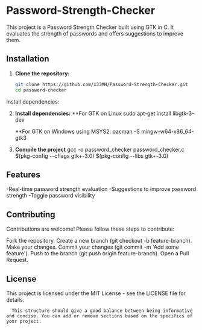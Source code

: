 # Password-Strength-Checker

This project is a Password Strength Checker built using GTK in C. It evaluates the strength of passwords and offers suggestions to improve them.

## Installation

1. **Clone the repository:**
   ```bash
   git clone https://github.com/x33MH/Password-Strength-Checker.git
   cd password-checker
Install dependencies:

2. **Install dependencies:**
   **For GTK on Linux
      sudo apt-get install libgtk-3-dev

   **For GTK on Windows using MSYS2:
      pacman -S mingw-w64-x86_64-gtk3

3. **Compile the project**
      gcc -o password_checker password_checker.c $(pkg-config --cflags gtk+-3.0) $(pkg-config --libs gtk+-3.0)


## Features
   -Real-time password strength evaluation
   -Suggestions to improve password strength
   -Toggle password visibility
   
## Contributing
   Contributions are welcome! Please follow these steps to contribute:

   Fork the repository.
   Create a new branch (git checkout -b feature-branch).
   Make your changes.
   Commit your changes (git commit -m 'Add some feature').
   Push to the branch (git push origin feature-branch).
   Open a Pull Request.

## License
   This project is licensed under the MIT License - see the LICENSE file for details.

   
      This structure should give a good balance between being informative and concise. You can add or remove sections based on the specifics of your project.
